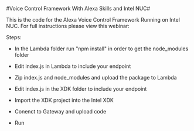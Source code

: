 #Voice Control Framework With Alexa Skills and Intel NUC#

This is the code for the Alexa Voice Control Framework Running on Intel NUC. For full instructions please view this webinar:

Steps:

* In the Lambda folder run "npm install" in order to get the node_modules folder

* Edit index.js in Lambda to include your endpoint

* Zip index.js and node_modules and upload the package to Lambda

* Edit index.js in the XDK folder to include your endpoint

* Import the XDK project into the Intel XDK

* Conenct to Gateway and upload code

* Run
